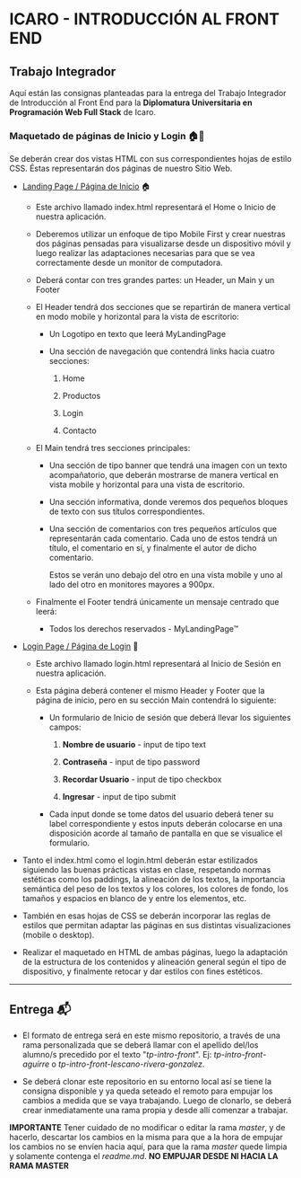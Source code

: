 # ICARO - INTRODUCCIÓN AL FRONT END

## Trabajo Integrador

Aquí están las consignas planteadas para la entrega del Trabajo Integrador de Introducción al Front End para la **Diplomatura Universitaria en Programación Web Full Stack** de Icaro.

### Maquetado de páginas de Inicio y Login 🏠👥

Se deberán crear dos vistas HTML con sus correspondientes hojas de estilo CSS. Éstas representarán dos páginas de nuestro Sitio Web.

- <u>Landing Page / Página de Inicio</u> 🏠
  
  - Este archivo llamado index.html representará el Home o Inicio de nuestra aplicación.
  
  - Deberemos utilizar un enfoque de tipo Mobile First y crear nuestras dos páginas pensadas para visualizarse desde un dispositivo móvil y luego realizar las adaptaciones necesarias para que se vea correctamente desde un monitor de computadora.
  
  - Deberá contar con tres grandes partes: un Header, un Main y un Footer
  
  - El Header tendrá dos secciones que se repartirán de manera vertical en modo mobile y horizontal para la vista de escritorio:
    
    - Un Logotipo en texto que leerá MyLandingPage
    
    - Una sección de navegación que contendrá links hacia cuatro secciones:
      
      1. Home
      
      2. Productos
      
      3. Login
      
      4. Contacto
  
  - El Main tendrá tres secciones principales:
    
    - Una sección de tipo banner que tendrá una imagen con un texto acompañatorio, que deberán mostrarse de manera vertical en vista mobile y horizontal para una vista de escritorio.
    
    - Una sección informativa, donde veremos dos pequeños bloques de texto con sus títulos correspondientes.
    
    - Una sección de comentarios con tres pequeños artículos que representarán cada comentario. Cada uno de estos tendrá un título, el comentario en sí, y finalmente el autor de dicho comentario.
      
      Estos se verán uno debajo del otro en una vista mobile y uno al lado del otro en monitores mayores a 900px.
  
  - Finalmente el Footer tendrá únicamente un mensaje centrado que leerá:
    
    - Todos los derechos reservados - MyLandingPage™

- <u>Login Page / Página de Login</u> 👥
  
  - Este archivo llamado login.html representará al Inicio de Sesión en nuestra aplicación.
  
  - Esta página deberá contener el mismo Header y Footer que la página de inicio, pero en su sección Main contendrá lo siguiente:
    
    - Un formulario de Inicio de sesión que deberá llevar los siguientes campos:
      
      1. **Nombre de usuario** - input de tipo text
      
      2. **Contraseña** - input de tipo password
      
      3. **Recordar Usuario** - input de tipo checkbox
      
      4. **Ingresar** - input de tipo submit
    
    - Cada input donde se tome datos del usuario deberá tener su label correspondiente y estos inputs deberán colocarse en una disposición acorde al tamaño de pantalla en que se visualice el formulario.

- Tanto el index.html como el login.html deberán estar estilizados siguiendo las buenas prácticas vistas en clase, respetando normas estéticas como los paddings, la alineación de los textos, la importancia semántica del peso de los textos y los colores, los colores de fondo, los tamaños y espacios en blanco de y entre los elementos, etc.

- También en esas hojas de CSS se deberán incorporar las reglas de estilos que permitan adaptar las páginas en sus distintas visualizaciones (mobile o desktop).

- Realizar el maquetado en HTML de ambas páginas, luego la adaptación de la estructura de los contenidos y alineación general según el tipo de dispositivo, y finalmente retocar y dar estilos con fines estéticos.

---

## Entrega 📬

- El formato de entrega será en este mismo repositorio, a través de una rama personalizada que se deberá llamar con el apellido del/los alumno/s precedido por el texto "*tp-intro-front*". Ej: _tp-intro-front-aguirre_ o *tp-intro-front-lescano-rivera-gonzalez*.

- Se deberá clonar este repositorio en su entorno local así se tiene la consigna disponible y ya queda seteado el remoto para empujar los cambios a medida que se vaya trabajando.
  Luego de clonarlo, se deberá crear inmediatamente una rama propia y desde allí comenzar a trabajar.

**IMPORTANTE** Tener cuidado de no modificar o editar la rama _master_, y de hacerlo, descartar los cambios en la misma para que a la hora de empujar los cambios no se envíen hacia aquí, para que la rama _master_ quede limpia y solamente contenga el _readme.md_. **NO EMPUJAR DESDE NI HACIA LA RAMA MASTER**